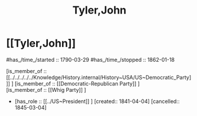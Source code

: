 ﻿---
aliases:
- Tyler,John
- "John Tyler"
- 
confidential: private
cssclasses: "private note"
draft: true
expiryDate: 
has_id_wikidata: Q11881
has_Template: '[[Extract~Note~Template]]'
isDeleted: false
isReadOnly: false
keywords: Tyler,John
lang: en
layout: 
license: (c)copyrighted
linkTitle: Tyler,John
publish: false
publishDate: 
tags:
- 
title: Tyler,John
type: private_note
---

# [[Tyler,John]] 

#has_/time_/started :: 1790-03-29
#has_/time_/stopped  :: 1862-01-18

[is_member_of ::[[../../../../../Knowledge/History.internal/History~USA/US~Democratic_Party]]] ] 
[is_member_of :: [[Democratic-Republican Party]] ]  
[is_member_of :: [[Whig Party]] ] 
   
-  [has_role :: [[../US~President]] ] [created:: 1841-04-04]  [cancelled:: 1845-03-04]  

